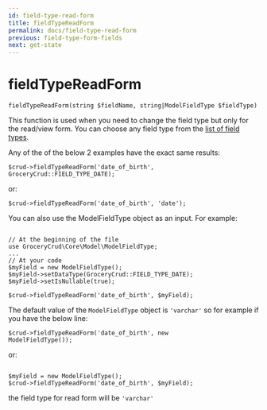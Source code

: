 ```yaml
---
id: field-type-read-form
title: fieldTypeReadForm
permalink: docs/field-type-read-form
previous: field-type-form-fields
next: get-state
---
```


# fieldTypeReadForm


<pre><code class="php">fieldTypeReadForm(string $fieldName, string|ModelFieldType $fieldType)</code></pre>
This function is used when you need to change the field type but only for the read/view form.  You can choose any field type from the <a href="https://www.grocerycrud.com/enterprise/api-and-function-list/fieldType">list of field types</a>.

Any of the of the below 2 examples have the exact same results:
<pre><code class="php">$crud-&gt;fieldTypeReadForm('date_of_birth', GroceryCrud::FIELD_TYPE_DATE);</code></pre>

or:

<pre><code class="php">$crud-&gt;fieldTypeReadForm('date_of_birth', 'date');</code></pre>

You can also use the ModelFieldType object as an input. For example:

<pre><code class="php">
// At the beginning of the file
use GroceryCrud\Core\Model\ModelFieldType;
...
// At your code
$myField = new ModelFieldType();
$myField-&gt;setDataType(GroceryCrud::FIELD_TYPE_DATE);
$myField-&gt;setIsNullable(true);

$crud-&gt;fieldTypeReadForm('date_of_birth', $myField);</code></pre>

The default value of the <code>ModelFieldType</code> object is <code>'varchar'</code> so for example if you have the below line:

<code>$crud-&gt;fieldTypeReadForm('date_of_birth', new ModelFieldType());</code>

or:

<pre><code class="php">
$myField = new ModelFieldType();
$crud-&gt;fieldTypeReadForm('date_of_birth', $myField);</code></pre>

the field type for read form will be <code>'varchar'</code>
